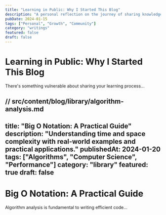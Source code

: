 ```yaml
---
title: "Learning in Public: Why I Started This Blog"
description: "A personal reflection on the journey of sharing knowledge and learning from the community."
pubDate: 2024-01-15
tags: ["Personal", "Growth", "Community"]
category: "writings"
featured: false
draft: false
---
```


# Learning in Public: Why I Started This Blog

There's something vulnerable about sharing your learning process...

// src/content/blog/library/algorithm-analysis.md
---
title: "Big O Notation: A Practical Guide"
description: "Understanding time and space complexity with real-world examples and practical applications."
publishedAt: 2024-01-20
tags: ["Algorithms", "Computer Science", "Performance"]
category: "library"
featured: true
draft: false
---

# Big O Notation: A Practical Guide

Algorithm analysis is fundamental to writing efficient code...
